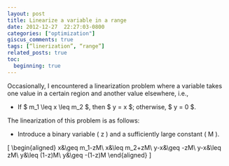 ```yaml
---
layout: post
title: Linearize a variable in a range
date: 2012-12-27  22:27:03-0800
categories: ["optimization"]
giscus_comments: true
tags: [“linerization”, “range”]
related_posts: true
toc:
  beginning: true
---
```


Occasionally, I encountered a linearization problem where a variable takes one value in a certain region and another value elsewhere, i.e.,

- If $ m_1 \leq x \leq m_2 $, then $ y = x $; otherwise, $ y = 0 $.

The linearization of this problem is as follows:

- Introduce a binary variable \( z \) and a sufficiently large constant \( M \).

\[
\begin{aligned}
x&\geq m_1-zM\\
x&\leq m_2+zM\\
y-x&\geq -zM\\
y-x&\leq zM\\
y&\leq (1-z)M\\
y&\geq -(1-z)M
\end{aligned}
\]

